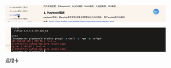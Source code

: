 ![image.png](https://raw.githubusercontent.com/youtubhexo/obsition-images-zhangwangyan/main/20250716084745.png)


![image.png](https://raw.githubusercontent.com/youtubhexo/obsition-images-zhangwangyan/main/20250716095002.png)


远程卡